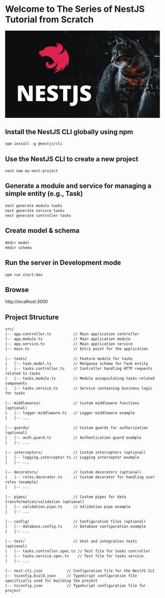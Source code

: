 # Welcome to The Series of NestJS Tutorial from Scratch
![](./NestJS.webp)

## Install the NestJS CLI globally using npm
```
npm install -g @nestjs/cli
```

## Use the NestJS CLI to create a new project
```
nest new my-nest-project
```

## Generate a module and service for managing a simple entity (e.g., Task)
```
nest generate module tasks
nest generate service tasks
nest generate controller tasks
```

## Create model & schema
```
mkdir model
mkdir schema
```

## Run the server in Development mode
```
npm run start:dev
```

## Browse
http://localhost:3000

## Project Structure
```
src/
|-- app.controller.ts          // Main application controller
|-- app.module.ts              // Main application module
|-- app.service.ts             // Main application service
|-- main.ts                    // Entry point for the application

|-- tasks/                     // Feature module for tasks
|   |-- task.model.ts          // Mongoose schema for Task entity
|   |-- tasks.controller.ts    // Controller handling HTTP requests related to tasks
|   |-- tasks.module.ts        // Module encapsulating tasks-related components
|   |-- tasks.service.ts       // Service containing business logic for tasks

|-- middlewares/               // Custom middleware functions (optional)
|   |-- logger.middleware.ts   // Logger middleware example
|   |-- ...

|-- guards/                    // Custom guards for authorization (optional)
|   |-- auth.guard.ts          // Authentication guard example
|   |-- ...

|-- interceptors/              // Custom interceptors (optional)
|   |-- logging.interceptor.ts // Logging interceptor example
|   |-- ...

|-- decorators/                // Custom decorators (optional)
|   |-- roles.decorator.ts     // Custom decorator for handling user roles (example)
|   |-- ...

|-- pipes/                     // Custom pipes for data transformation/validation (optional)
|   |-- validation.pipe.ts     // Validation pipe example
|   |-- ...

|-- config/                    // Configuration files (optional)
|   |-- database.config.ts     // Database configuration example
|   |-- ...

|-- test/                      // Unit and integration tests (optional)
|   |-- tasks.controller.spec.ts // Test file for tasks controller
|   |-- tasks.service.spec.ts    // Test file for tasks service
|   |-- ...

|-- nest-cli.json           // Configuration file for the NestJS CLI
|-- tsconfig.build.json     // TypeScript configuration file specifically used for building the project
|-- tsconfig.json           // TypeScript configuration file for project
```